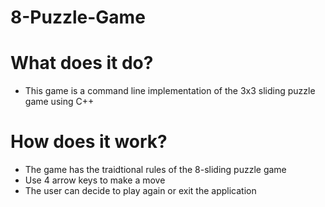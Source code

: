 # 8-Puzzle-Game
# What does it do?
- This game is a command line implementation of the 3x3 sliding puzzle game using C++
# How does it work?
- The game has the traidtional rules of the 8-sliding puzzle game
- Use 4 arrow keys to make a move
- The user can decide to play again or exit the application
